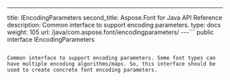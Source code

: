 ---
title: IEncodingParameters
second_title: Aspose.Font for Java API Reference
description: Common interface to support encoding parameters.
type: docs
weight: 105
url: /java/com.aspose.font/iencodingparameters/
---```
public interface IEncodingParameters
```

Common interface to support encoding parameters. Some font types can have multiple encoding algorithms/maps. So, this interface should be used to create concrete font encoding parameters.
